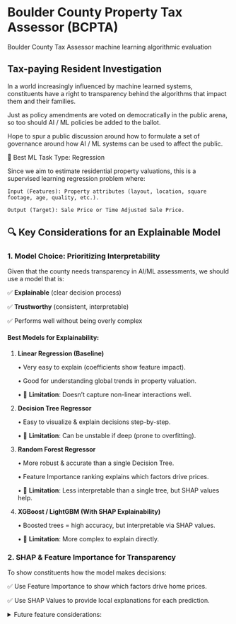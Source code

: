 # Boulder County Property Tax Assessor (BCPTA)

Boulder County Tax Assessor machine learning algorithmic evaluation

## Tax-paying Resident Investigation

In a world increasingly influenced by machine learned systems, constituents have a right to transparency behind the algorithms that impact them and their families.

Just as policy amendments are voted on democratically in the public arena, so too should AI / ML policies be added to the ballot.

Hope to spur a public discussion around how to formulate a set of governance around how AI / ML systems can be used to affect the public.


🚀 Best ML Task Type: Regression

Since we aim to estimate residential property valuations, this is a supervised learning regression problem where:

	Input (Features): Property attributes (layout, location, square footage, age, quality, etc.).

	Output (Target): Sale Price or Time Adjusted Sale Price.



## 🔍 Key Considerations for an Explainable Model

### 1. Model Choice: Prioritizing Interpretability

Given that the county needs transparency in AI/ML assessments, we should use a model that is:

✅ **Explainable** (clear decision process)

✅ **Trustworthy** (consistent, interpretable)

✅ Performs well without being overly complex

#### Best Models for Explainability:

1. **Linear Regression (Baseline)**

    • Very easy to explain (coefficients show feature impact).

    • Good for understanding global trends in property valuation.

    • 📌 **Limitation**: Doesn’t capture non-linear interactions well.

2. **Decision Tree Regressor**

    • Easy to visualize & explain decisions step-by-step.

    • 📌 **Limitation**: Can be unstable if deep (prone to overfitting).

3. **Random Forest Regressor**

    • More robust & accurate than a single Decision Tree.

    • Feature Importance ranking explains which factors drive prices.

    • 📌 **Limitation**: Less interpretable than a single tree, but SHAP values help.

4. **XGBoost / LightGBM (With SHAP Explainability)**

    • Boosted trees = high accuracy, but interpretable via SHAP values.

    • 📌 **Limitation**: More complex to explain directly.

### 2. SHAP & Feature Importance for Transparency

To show constituents how the model makes decisions:

✅ Use Feature Importance to show which factors drive home prices.

✅ Use SHAP Values to provide local explanations for each prediction.

<details>
    <summary>Future feature considerations:</summary>

### Geospatial Features

1. **Neighborhood**: Use geocoding to determine the neighborhood of each property.

2. **City**: Extract the city from the geocoded location.

3. **Region**: Identify the region or county where the property is located (e.g., New York City, Los Angeles County).

4. **Latitude and Longitude**: Store these as separate features for spatial analysis. ✅

### Property Features

1. **Year Built**: Use a data source like PropertyShark or Zillow to extract this information.

2. **Number of Bedrooms**: Estimate the number of bedrooms based on the property's size (e.g., using a rule-based approach).

3. **Number of Bathrooms**: Similar to the above, estimate the number of bathrooms based on the property's size and layout.

4. **Property Type**: Determine if it's a single-family home, townhouse, condominium, or other type.

5. **Square Footage**: Estimate the square footage using various sources like public records or property tax data.

## Environmental Features

1. **School District**: Associate each property with its nearby school district and ratings (e.g., GreatSchools.org).

2. **Crime Rate**: Use crime data from local law enforcement agencies to assign a crime rate score for each property.

3. **Air Quality Index**: If available, use air quality monitoring data to assign an air quality index for each property.

## Economic Features

1. **Median Income**: Determine the median household income of nearby areas (e.g., zip codes or census tracts).

2. **Unemployment Rate**: Use economic data from local government sources or online resources like Bureau of Labor Statistics.

3. **Property Tax Rates**: Extract property tax rates for each jurisdiction and assign them to the properties.

## Demographic Features

1. **Population Density**: Calculate the population density based on nearby census tract data.

2. **Age Demographics**: Use American Community Survey (ACS) data or other sources to extract age demographics (e.g., proportion of households with children).

3. **Income Distribution**: Determine the income distribution for each property's vicinity using ACS data.

## Other Features

1. **Public Transportation Accessibility**: Calculate distances to public transportation hubs, airports, and other relevant points of interest.

2. **Local Amenities**: Identify nearby amenities like parks, schools, restaurants, and shops using data sources like Yelp or Foursquare.

3. **Zoning Regulations**: Extract zoning regulations for each property's location (e.g., commercial vs. residential).

Keep in mind that the quality and availability of these features will depend on the specific dataset you're working with and the region you're targeting.

Features may have varying time-dependencies and hence would require considering alternative model architectures in a more sophisticated ensemble composition.

---

__Ex: Seasonality of sale__

Is assumed to be captured in the currently extracted time features, however there are likely other correlated specific environmental features not included that would evoke inferential dependency on natural disasters, climate conditions, and social demographics. It is up to the independent contributor's discretion to explore these possibilities further.
</details>
